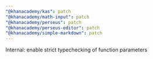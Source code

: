 ```yaml
---
"@khanacademy/kas": patch
"@khanacademy/math-input": patch
"@khanacademy/perseus": patch
"@khanacademy/perseus-editor": patch
"@khanacademy/simple-markdown": patch
---
```


Internal: enable strict typechecking of function parameters
